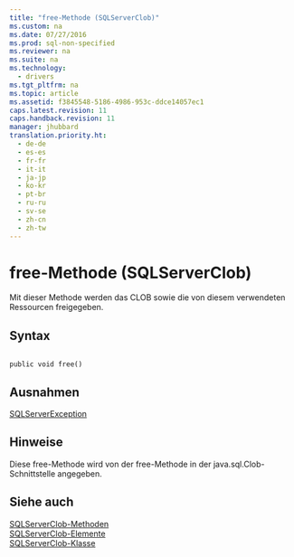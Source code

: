 ```yaml
---
title: "free-Methode (SQLServerClob)"
ms.custom: na
ms.date: 07/27/2016
ms.prod: sql-non-specified
ms.reviewer: na
ms.suite: na
ms.technology: 
  - drivers
ms.tgt_pltfrm: na
ms.topic: article
ms.assetid: f3845548-5186-4986-953c-ddce14057ec1
caps.latest.revision: 11
caps.handback.revision: 11
manager: jhubbard
translation.priority.ht: 
  - de-de
  - es-es
  - fr-fr
  - it-it
  - ja-jp
  - ko-kr
  - pt-br
  - ru-ru
  - sv-se
  - zh-cn
  - zh-tw
---
```

# free-Methode (SQLServerClob)
  Mit dieser Methode werden das CLOB sowie die von diesem verwendeten Ressourcen freigegeben.  
  
## Syntax  
  
```  
  
public void free()  
```  
  
## Ausnahmen  
 [SQLServerException](../content/SQLServerException-Class.md)  
  
## Hinweise  
 Diese free\-Methode wird von der free\-Methode in der java.sql.Clob\-Schnittstelle angegeben.  
  
## Siehe auch  
 [SQLServerClob-Methoden](../content/SQLServerClob-Methods.md)   
 [SQLServerClob-Elemente](../content/SQLServerClob-Members.md)   
 [SQLServerClob-Klasse](../content/SQLServerClob-Class.md)  
  
  